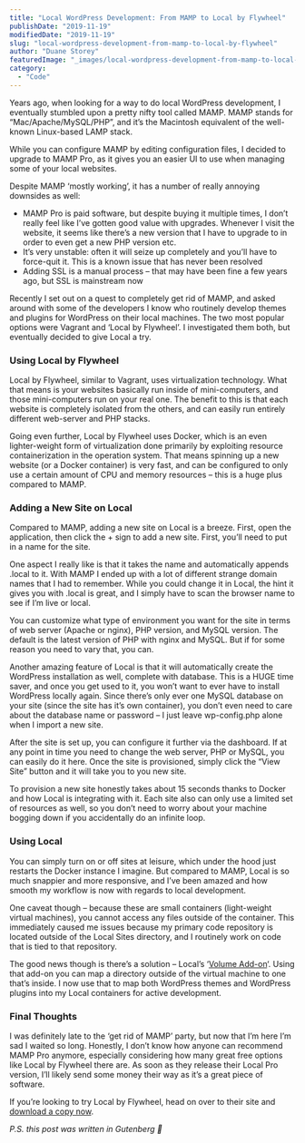 ```yaml
---
title: "Local WordPress Development: From MAMP to Local by Flywheel"
publishDate: "2019-11-19"
modifiedDate: "2019-11-19"
slug: "local-wordpress-development-from-mamp-to-local-by-flywheel"
author: "Duane Storey"
featuredImage: "_images/local-wordpress-development-from-mamp-to-local-by-flywheel-featured.jpg"
category:
  - "Code"
---
```


Years ago, when looking for a way to do local WordPress development, I eventually stumbled upon a pretty nifty tool called MAMP. MAMP stands for “Mac/Apache/MySQL/PHP”, and it’s the Macintosh equivalent of the well-known Linux-based LAMP stack.

While you can configure MAMP by editing configuration files, I decided to upgrade to MAMP Pro, as it gives you an easier UI to use when managing some of your local websites.

Despite MAMP ‘mostly working’, it has a number of really annoying downsides as well:

- MAMP Pro is paid software, but despite buying it multiple times, I don’t really feel like I’ve gotten good value with upgrades. Whenever I visit the website, it seems like there’s a new version that I have to upgrade to in order to even get a new PHP version etc.
- It’s very unstable: often it will seize up completely and you’ll have to force-quit it. This is a known issue that has never been resolved
- Adding SSL is a manual process – that may have been fine a few years ago, but SSL is mainstream now

Recently I set out on a quest to completely get rid of MAMP, and asked around with some of the developers I know who routinely develop themes and plugins for WordPress on their local machines. The two most popular options were Vagrant and ‘Local by Flywheel’. I investigated them both, but eventually decided to give Local a try.

### Using Local by Flywheel

Local by Flywheel, similar to Vagrant, uses virtualization technology. What that means is your websites basically run inside of mini-computers, and those mini-computers run on your real one. The benefit to this is that each website is completely isolated from the others, and can easily run entirely different web-server and PHP stacks.

Going even further, Local by Flywheel uses Docker, which is an even lighter-weight form of virtualization done primarily by exploiting resource containerization in the operation system. That means spinning up a new website (or a Docker container) is very fast, and can be configured to only use a certain amount of CPU and memory resources – this is a huge plus compared to MAMP.

### Adding a New Site on Local

Compared to MAMP, adding a new site on Local is a breeze. First, open the application, then click the + sign to add a new site. First, you’ll need to put in a name for the site.

One aspect I really like is that it takes the name and automatically appends .local to it. With MAMP I ended up with a lot of different strange domain names that I had to remember. While you could change it in Local, the hint it gives you with .local is great, and I simply have to scan the browser name to see if I’m live or local.

You can customize what type of environment you want for the site in terms of web server (Apache or nginx), PHP version, and MySQL version. The default is the latest version of PHP with nginx and MySQL. But if for some reason you need to vary that, you can.

Another amazing feature of Local is that it will automatically create the WordPress installation as well, complete with database. This is a HUGE time saver, and once you get used to it, you won’t want to ever have to install WordPress locally again. Since there’s only ever one MySQL database on your site (since the site has it’s own container), you don’t even need to care about the database name or password – I just leave wp-config.php alone when I import a new site.

After the site is set up, you can configure it further via the dashboard. If at any point in time you need to change the web server, PHP or MySQL, you can easily do it here. Once the site is provisioned, simply click the “View Site” button and it will take you to you new site.

To provision a new site honestly takes about 15 seconds thanks to Docker and how Local is integrating with it. Each site also can only use a limited set of resources as well, so you don’t need to worry about your machine bogging down if you accidentally do an infinite loop.

### Using Local

You can simply turn on or off sites at leisure, which under the hood just restarts the Docker instance I imagine. But compared to MAMP, Local is so much snappier and more responsive, and I’ve been amazed and how smooth my workflow is now with regards to local development.

One caveat though – because these are small containers (light-weight virtual machines), you cannot access any files outside of the container. This immediately caused me issues because my primary code repository is located outside of the Local Sites directory, and I routinely work on code that is tied to that repository.

The good news though is there’s a solution – Local’s ‘[Volume Add-on](https://github.com/getflywheel/local-addon-volumes)‘. Using that add-on you can map a directory outside of the virtual machine to one that’s inside. I now use that to map both WordPress themes and WordPress plugins into my Local containers for active development.

### Final Thoughts

I was definitely late to the ‘get rid of MAMP’ party, but now that I’m here I’m sad I waited so long. Honestly, I don’t know how anyone can recommend MAMP Pro anymore, especially considering how many great free options like Local by Flywheel there are. As soon as they release their Local Pro version, I’ll likely send some money their way as it’s a great piece of software.

If you’re looking to try Local by Flywheel, head on over to their site and [download a copy now](https://local.getflywheel.com/).

*P.S. this post was written in Gutenberg 🙂*